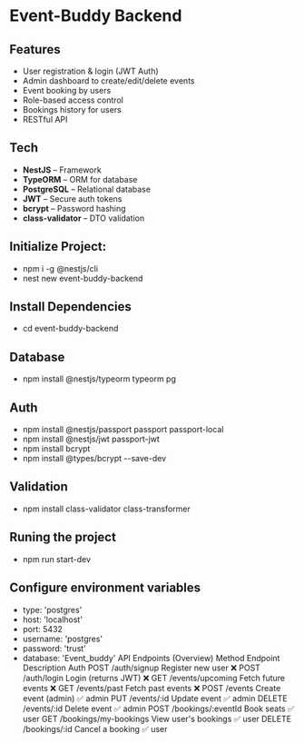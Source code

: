 # Event-Buddy Backend
## Features

- User registration & login (JWT Auth)
- Admin dashboard to create/edit/delete events
- Event booking by users
- Role-based access control
- Bookings history for users
- RESTful API

## Tech

- **NestJS** – Framework
- **TypeORM** – ORM for database
- **PostgreSQL** – Relational database
- **JWT** – Secure auth tokens
- **bcrypt** – Password hashing
- **class-validator** – DTO validation
  
## Initialize Project:
- npm i -g @nestjs/cli
- nest new event-buddy-backend
## Install Dependencies
- cd event-buddy-backend
## Database
- npm install @nestjs/typeorm typeorm pg
## Auth
- npm install @nestjs/passport passport passport-local
- npm install @nestjs/jwt passport-jwt
- npm install bcrypt
- npm install @types/bcrypt --save-dev
## Validation
- npm install class-validator class-transformer
## Runing the project
- npm run start-dev
  
## Configure environment variables
-  type: 'postgres'
-  host: 'localhost'
-  port: 5432
-  username: 'postgres'
-  password: 'trust'
-  database: 'Event_buddy'
API Endpoints (Overview)
Method	Endpoint	Description	Auth
POST	/auth/signup	Register new user	❌
POST	/auth/login	Login (returns JWT)	❌
GET	/events/upcoming	Fetch future events	❌
GET	/events/past	Fetch past events	❌
POST	/events	Create event (admin)	✅ admin
PUT	/events/:id	Update event	✅ admin
DELETE	/events/:id	Delete event	✅ admin
POST	/bookings/:eventId	Book seats	✅ user
GET	/bookings/my-bookings	View user's bookings	✅ user
DELETE	/bookings/:id	Cancel a booking	✅ user



